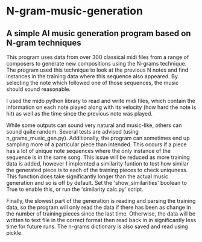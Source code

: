 # N-gram-music-generation
## A simple AI music generation program based on N-gram techniques

This program uses data from over 300 classical midi files from a range of composers to generate new compositions using the N-grams technique.
The program used this technique to look at the previous N notes and find instances in the training data where this sequence also appeared.
By selecting the note which followed one of those sequences, the music should sound reasonable.

I used the mido python library to read and write midi files, which contain the information on each note played along with its velocity (how hard the note is hit) as well as the time since the previous note was played.

While some outputs can sound very natural and music-like, others can sound quite random. Several tests are advised (using n_grams_music_gen.py).
Additionally, the program can sometimes end up sampling more of a particular piece than intended. This occurs if a piece has a lot of unique note sequences where the only instance of the sequence is in the same song. This issue will be reduced as more training data is added, however I implemted a similarity funtion to test how similar the generated piece is to each of the training pieces to check uniquness. This function does take significantly longer than the actual music generation and so is off by default. Set the 'show_similarities' boolean to True to enable this, or run the 'similarity calc.py' script.

Finally, the slowest part of the generation is reading and parsing the training data, so the program will only read the data if there has been as change in the number of training pieces since the last time. Otherwise, the data will be written to text file in the correct format then read back in in significantly less time for future runs. The n-grams dictionary is also saved and read using pickle.
